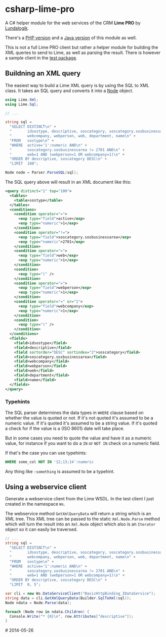csharp-lime-pro
===============

A C# helper module for the web services of the CRM **Lime PRO** by
[Lundalogik](https://github.com/lundalogik).

There's a [PHP version](https://github.com/poppa/php-lime-pro) and a
[Java version](https://github.com/poppa/java-lime-pro) of this module
as well.

This is not a full Lime PRO client but rather a helper module for building the
XML queries to send to Lime, as well as parsing the result. There is however
a sample client in the [test package](https://github.com/poppa/csharp-lime-pro/tree/master/Test).

## Buildning an XML query

The easiest way to build a Lime XML query is by using the SQL to XML class. It
takes an SQL query and converts it into a [Node](https://github.com/poppa/csharp-lime-pro/blob/master/src/Xml.cs#L242)
object.

```cs
using Lime.Xml;
using Lime.Sql;

// ...

string sql =
  "SELECT DISTINCT\n" +
  "       idsostype, descriptive, soscategory, soscategory.sosbusinessarea,\n" +
  "       webcompany, webperson, web, department, name\n" +
  "FROM   sostype\n" +
  "WHERE  active='1':numeric AND\n" +
  "       soscategory.sosbusinessarea != 2701 AND\n" +
  "       web=1 AND (webperson=1 OR webcompany=1)\n" +
  "ORDER BY descriptive, soscategory DESC\n" +
  "LIMIT  100";

Node node = Parser.ParseSQL(sql);

```

The SQL query above will result in an XML document like this:

```xml
<query distinct="1" top="100">
  <tables>
    <table>sostype</table>
  </tables>
  <conditions>
    <condition operator="=">
      <exp type="field">active</exp>
      <exp type="numeric">1</exp>
    </condition>
    <condition operator="!=">
      <exp type="field">soscategory.sosbusinessarea</exp>
      <exp type="numeric">2701</exp>
    </condition>
    <condition operator="=">
      <exp type="field">web</exp>
      <exp type="numeric">1</exp>
    </condition>
    <condition>
      <exp type="(" />
    </condition>
    <condition operator="=">
      <exp type="field">webperson</exp>
      <exp type="numeric">1</exp>
    </condition>
    <condition operator="=" or="1">
      <exp type="field">webcompany</exp>
      <exp type="numeric">1</exp>
    </condition>
    <condition>
      <exp type=")" />
    </condition>
  </conditions>
  <fields>
    <field>idsostype</field>
    <field>descriptive</field>
    <field sortorder="DESC" sortindex="2">soscategory</field>
    <field>soscategory.sosbusinessarea</field>
    <field>webcompany</field>
    <field>webperson</field>
    <field>web</field>
    <field>department</field>
    <field>name</field>
  </fields>
</query>
```

### Typehints

The SQL parser determines the data types in `WHERE` clause based on whether the
value is quoted or not. If it's not quoted it's assumed to be a numeric value.
If it's quoted it's assumed to be a string value. If it's quoted a check
for if the value is a (ISO 8601) date will take place.

But in some cases you need to quote the value and have it as a numeric value,
for instance if you want to do a `IN` or `NOT IN` check on a numeric field.

If that's the case you can use typehints:

```sql
WHERE some_col NOT IN '12;13;14':numeric
```

Any thing like `:something` is assumed to be a typehint.


## Using a webservice client

Generate a webservice client from the Lime WSDL. In the test client I just 
created in the namespace `Ws`.

The webservice method `GetXmlQueryData` will return a string which is an XML
tree. This XML tree can be passed to the static `Xml.Node.Parse` method which
will turn the result into an `Xml.Node` object which also is an `Iterator` object
so it can easily be traversed.

```cs
// ...
string sql =
  "SELECT DISTINCT\n" +
  "       idsostype, descriptive, soscategory, soscategory.sosbusinessarea,\n" +
  "       webcompany, webperson, web, department, name\n" +
  "FROM   sostype\n" +
  "WHERE  active='1':numeric AND\n" +
  "       soscategory.sosbusinessarea != 2701 AND\n" +
  "       web=1 AND (webperson=1 OR webcompany=1)\n" +
  "ORDER BY descriptive, soscategory DESC\n" +
  "LIMIT  0, 5";

var cli = new Ws.DataServiceClient("BasicHttpBinding_IDataService");
string data = cli.GetXmlQueryData(Builder.SqlToXml(sql));
Node ndata = Node.Parse(data);

foreach (Node row in ndata.Children) {
  Console.Write("* {0}\n", row.Attributes["descriptive"]);
}
```

\# 2014-05-26